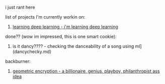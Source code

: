 i just rant here  

list of projects I'm currently workin on:
1. [learning deep learning - i'm learning deep learning](learningdeeplearningthechronicle.md)
   
done?? (wow im impressed, this is one smart cookie):
1. is it dancy???? - checking the danceability of a song using ml](dancychecky.md) 

backburner:  
1. [geometric encryption - a billionaire, genius, playboy, philanthropist ass idea](geometricalencryption.md)
